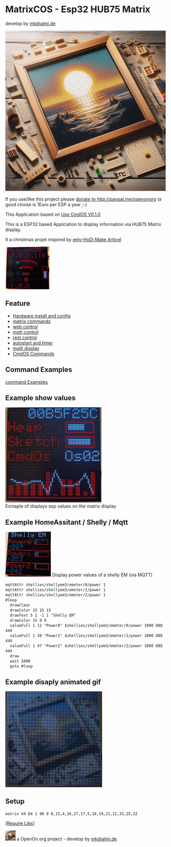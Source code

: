 
# MatrixCOS - Esp32 HUB75 Matrix

develop by mk@almi.de

![CmdOS LOGO](images/Hub75_logo.gif)

If you use/like this project please <a href='http://paypal.me/openonorg<'>donate to http://paypal.me/openonorg</a> (a good choise is 1Euro per ESP a year ;-)

This Application based on <a href="http://github.com/mklossde/CmdOs">Use CmdOS V0.1.0</a>

This is a ESP32 based Applciation to display information via HUB75 Matrix display.

It a christmas projet inspired by 
	<a href='https://github.com/JPlenert/eely-hodi'>eely-HoDi Make Articel</a> 

![Display-Title](images/pageTitle.gif)	

## Feature 
 - <a href='doc/Config.md'>Hardware install and config</a>
 - <a href='doc/Commands.md'>matrix commands</a>
 - <a href='doc/Web.md'>web control</a> 
 - <a href='doc/Mqtt.md'>mqtt control</a>
 - <a href='doc/Rest.md'>rest control</a>
 - <a href='doc/Timer.md'>autostart and timer</a> 
 - <a href='doc/Multi.md'>multi display</a> 
 - <a href='https://github.com/mklossde/CmdOs/blob/main/doc/CmdOsCmds.md'>CmdOS Commands</a>
	
## Command Examples 
<a href='example/examples.md'>command Examples</a>

##  Example show values 
![Display-Example](images/pageEsp.gif)	
Exmaple of displays esp values on the matrix display

##  Example HomeAssitant / Shelly / Mqtt
![Display-Example](images/shellyEM.gif)	
Display power values of a shelly EM (via MQTT) 

	mqttAttr shellies/shellyem3/emeter/0/power 1
	mqttAttr shellies/shellyem3/emeter/1/power 1 
	mqttAttr shellies/shellyem3/emeter/2/power 1
	#loop
	  drawClear
	  drawColor 15 15 15
	  drawText 5 1 -1 1 "Shelly EM"
	  drawColor 15 0 0 
	  valueFull 1 12 "Power0" $shellies/shellyem3/emeter/0/power 1000 888 444
	  valueFull 1 30 "Power1" $shellies/shellyem3/emeter/1/power 1000 888 444
	  valueFull 1 47 "Power2" $shellies/shellyem3/emeter/2/power 1000 888 444
	  draw
	  wait 2000
	  goto #loop


##  Example disaply animated gif
![Display-Example](images/example_image.gif)

## Setup
	matrix 64 64 1 90 0 0,15,4,16,27,17,5,18,19,21,12,33,25,22
	


[<a href="libs.md">Require Libs</a>]
  
![LOGO](images/Hub75_logo_32x32.gif) a OpenOn.org project - develop by mk@almi.de 


